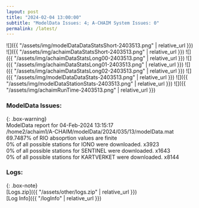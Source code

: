 ```yaml
---
layout: post
title: "2024-02-04 13:00:00"
subtitle: "ModelData Issues: 4; A-CHAIM System Issues: 0"
permalink: /latest/
---
```


![]({{ "/assets/img/modelDataDataStatsShort-2403513.png" | relative_url }})
![]({{ "/assets/img/achaimDataStatsShort-2403513.png" | relative_url }})
![]({{ "/assets/img/achaimDataStatsLong00-2403513.png" | relative_url }})
![]({{ "/assets/img/achaimDataStatsLong01-2403513.png" | relative_url }})
![]({{ "/assets/img/achaimDataStatsLong02-2403513.png" | relative_url }})
![]({{ "/assets/img/modelDataDataStats-2403513.png" | relative_url }})
![]({{ "/assets/img/modelDataStationStats-2403513.png" | relative_url }})
![]({{ "/assets/img/achaimRunTime-2403513.png" | relative_url }})


### ModelData Issues:  
  
{: .box-warning}  
 ModelData report for 04-Feb-2024 13:15:17   
 /home2/achaim1/A-CHAIM/modelData/2024/035/13/modelData.mat   
 69.7487% of RIO absoprtion values are finite   
 0% of all possible stations for IONO were downloaded. x3923   
 0% of all possible stations for SENTINEL were downloaded. x1643   
 0% of all possible stations for KARTVERKET were downloaded. x8144   
  


### Logs:  
  
{: .box-note}  
[Logs.zip]({{ "/assets/other/logs.zip" | relative_url }})  
[Log Info]({{ "/logInfo" | relative_url }})  
